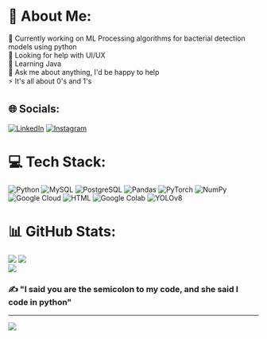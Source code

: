 # 💫 About Me:
🔭 Currently working on ML Processing algorithms for bacterial detection models using python<br>🤝 Looking for help with UI/UX<br>🌱 Learning Java<br>💬 Ask me about anything, I'd be happy to help<br>⚡ It's all about 0's and 1's


## 🌐 Socials:
[![LinkedIn](https://img.shields.io/badge/LinkedIn-%230077B5.svg?logo=linkedin&logoColor=white)](https://linkedin.com/in/netra-gupta-898ba4204) [![Instagram](https://img.shields.io/badge/Instagram-%23E4405F.svg?logo=Instagram&logoColor=white)](https://instagram.com/netra_raawat)

# 💻 Tech Stack:
![Python](https://img.shields.io/badge/Python-14354C?style=for-the-badge&logo=python&logoColor=white) 
![MySQL](https://img.shields.io/badge/MySQL-00000F?style=for-the-badge&logo=mysql&logoColor=white) 
![PostgreSQL](https://img.shields.io/badge/PostgreSQL-316192?style=for-the-badge&logo=postgresql&logoColor=white) 
![Pandas](https://img.shields.io/badge/pandas-%23150458.svg?style=for-the-badge&logo=pandas&logoColor=white) 
![PyTorch](https://img.shields.io/badge/PyTorch-%23EE4C2C.svg?style=for-the-badge&logo=PyTorch&logoColor=white) 
![NumPy](https://img.shields.io/badge/numpy-%23013243.svg?style=for-the-badge&logo=numpy&logoColor=white) 
![Google Cloud](https://img.shields.io/badge/Google%20Cloud-%234285F4.svg?style=for-the-badge&logo=google-cloud&logoColor=white) 
![HTML](https://img.shields.io/badge/HTML-239120?style=for-the-badge&logo=html5&logoColor=white) 
![Google Colab](https://img.shields.io/badge/Google_Colab-D8B70A?style=for-the-badge&logo=google-colab&logoColor=white)
![YOLOv8](https://img.shields.io/badge/YOLOv8-3E75EB?style=for-the-badge&logo=https://avatars.githubusercontent.com/u/26833451?s=280&v=4&logoColor=white)

# 📊 GitHub Stats:
![](https://github-readme-stats.vercel.app/api?username=NetraGupta1201&theme=dark&hide_border=false&include_all_commits=true&count_private=true)
![](https://github-readme-streak-stats.herokuapp.com/?user=NetraGupta1201&theme=dark&hide_border=false)<br/>
![](https://github-readme-stats.vercel.app/api/top-langs/?username=NetraGupta1201&theme=dark&hide_border=false&include_all_commits=true&count_private=true&layout=compact)

### ✍️ "I said you are the semicolon to my code, and she said I code in python"

---
[![](https://visitcount.itsvg.in/api?id=NetraGupta1201&icon=0&color=12)](https://visitcount.itsvg.in)
